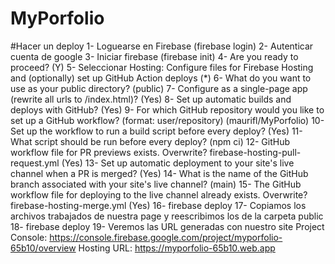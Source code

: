 # MyPorfolio
#Hacer un deploy
1- Loguearse en Firebase (firebase login)
2- Autenticar cuenta de google
3- Iniciar firebase (firebase init)
4- Are you ready to proceed? (Y)
5- Seleccionar Hosting: Configure files for Firebase Hosting and (optionally) set up GitHub Action deploys (*)
6- What do you want to use as your public directory? (public)
7- Configure as a single-page app (rewrite all urls to /index.html)? (Yes)
8- Set up automatic builds and deploys with GitHub? (Yes)
9- For which GitHub repository would you like to set up a GitHub workflow? (format: user/repository) (maurifl/MyPorfolio)
10- Set up the workflow to run a build script before every deploy? (Yes)
11- What script should be run before every deploy? (npm ci)
12- GitHub workflow file for PR previews exists. Overwrite? firebase-hosting-pull-request.yml (Yes)
13- Set up automatic deployment to your site's live channel when a PR is merged? (Yes)
14- What is the name of the GitHub branch associated with your site's live channel? (main)
15- The GitHub workflow file for deploying to the live channel already exists. Overwrite? firebase-hosting-merge.yml (Yes)
16- firebase deploy
17- Copiamos los archivos trabajados de nuestra page y reescribimos los de la carpeta public
18- firebase deploy
19- Veremos las URL generadas con nuestro site
    Project Console: https://console.firebase.google.com/project/myporfolio-65b10/overview
    Hosting URL: https://myporfolio-65b10.web.app
